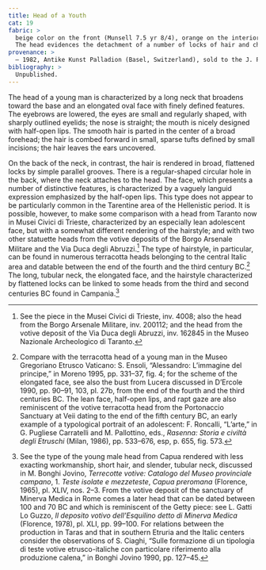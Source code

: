 ```yaml
---
title: Head of a Youth
cat: 19
fabric: >
  beige color on the front (Munsell 7.5 yr 8/4), orange on the interior and in the back (5 yr 8/4), with reflective inclusions, and a slip consisting of diluted clay. condition: >
  The head evidences the detachment of a number of locks of hair and chips off the neck. There are diffuse incrustations on the surface, especially on the back.
provenance: > 
  – 1982, Antike Kunst Palladion (Basel, Switzerland), sold to the J. Paul Getty Museum, 1982.
bibliography: >
  Unpublished.
---
```

The head of a young man is characterized by a long neck that broadens
toward the base and an elongated oval face with finely defined features.
The eyebrows are lowered, the eyes are small and regularly shaped, with
sharply outlined eyelids; the nose is straight; the mouth is nicely
designed with half-open lips. The smooth hair is parted in the center of
a broad forehead; the hair is combed forward in small, sparse tufts
defined by small incisions; the hair leaves the ears uncovered.

On the back of the neck, in contrast, the hair is rendered in broad,
flattened locks by simple parallel grooves. There is a regular-shaped
circular hole in the back, where the neck attaches to the head. The
face, which presents a number of distinctive features, is characterized
by a vaguely languid expression emphasized by the half-open lips. This
type does not appear to be particularly common in the Tarentine area of
the Hellenistic period. It is possible, however, to make some comparison
with a head from Taranto now in Musei Civici di Trieste, characterized
by an especially lean adolescent face, but with a somewhat different
rendering of the hairstyle; and with two other statuette heads from the
votive deposits of the Borgo Arsenale Militare and the Via Duca degli
Abruzzi.[^1] The type of hairstyle, in particular, can be found in
numerous terracotta heads belonging to the central Italic area and
datable between the end of the fourth and the third century <span
class="smcaps">BC.</span>[^2] The long, tubular neck,
the elongated face, and the hairstyle characterized by flattened locks
can be linked to some heads from the third and second centuries <span
class="smcaps">BC</span> found in Campania.[^3]

[^1]: See the piece in the Musei Civici di Trieste, inv. 4008; also the
    head from the Borgo Arsenale Militare, inv. 200112; and the head
    from the votive deposit of the Via Duca degli Abruzzi, inv. 162845
    in the Museo Nazionale Archeologico di Taranto.

[^2]: Compare with the terracotta head of a young man in the Museo
    Gregoriano Etrusco Vaticano: S. Ensoli, “Alessandro: L’immagine del
    principe,” in <span class="smcaps">Moreno</span>
    1995, pp. 331–37, fig. 4; for the scheme of the elongated face, see
    also the bust from Lucera discussed in <span
    class="smcaps">D’Ercole</span> 1990, pp. 90–91,
    103, pl. 27b, from the end of the fourth and the third centuries
    <span class="smcaps">BC.</span> The lean face,
    half-open lips, and rapt gaze are also reminiscent of the votive
    terracotta head from the Portonaccio Sanctuary at Veii dating to the
    end of the fifth century <span
    class="smcaps">BC</span>, an early example of a
    typological portrait of an adolescent: F. Roncalli, “L’arte,” in G.
    Pugliese Carratelli and M. Pallottino, eds., *Rasenna: Storia e
    civiltà degli Etruschi* (Milan, 1986), pp. 533–676, esp, p. 655,
    fig. 573.

[^3]: See the type of the young male head from Capua rendered with less
    exacting workmanship, short hair, and slender, tubular neck,
    discussed in M. Bonghi Jovino, *Terrecotte votive: Catalogo del
    Museo provinciale campano*, 1. *Teste isolate e mezzeteste*, *Capua
    preromana* (Florence, 1965), pl. XLIV, nos. 2–3. From the votive
    deposit of the sanctuary of Minerva Medica in Rome comes a later
    head that can be dated between 100 and 70 <span
    class="smcaps">BC</span> and which is reminiscent
    of the Getty piece: see L. Gatti Lo Guzzo, *Il deposito votivo
    dell’Esquilino detto di Minerva Medica* (Florence, 1978), pl. XLI,
    pp. 99–100. For relations between the production in Taras and that
    in southern Etruria and the Italic centers consider the observations
    of S. Ciaghi, “Sulle formazione di un tipologia di teste votive
    etrusco-italiche con particolare riferimento alla produzione
    calena,” in <span class="smcaps">Bonghi
    Jovino</span> 1990, pp. 127–45.
